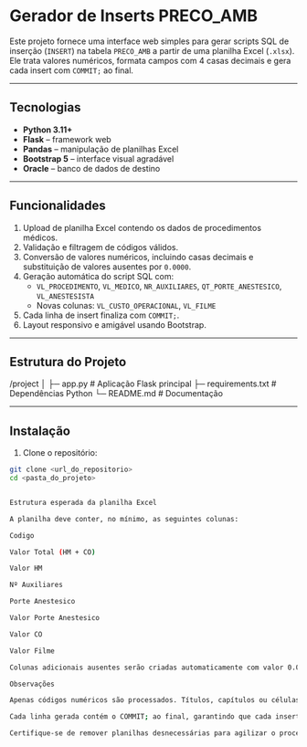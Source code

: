 # Gerador de Inserts PRECO_AMB

Este projeto fornece uma interface web simples para gerar scripts SQL de inserção (`INSERT`) na tabela `PRECO_AMB` a partir de uma planilha Excel (`.xlsx`). Ele trata valores numéricos, formata campos com 4 casas decimais e gera cada insert com `COMMIT;` ao final.

---

## Tecnologias

- **Python 3.11+**
- **Flask** – framework web
- **Pandas** – manipulação de planilhas Excel
- **Bootstrap 5** – interface visual agradável
- **Oracle** – banco de dados de destino

---

## Funcionalidades

1. Upload de planilha Excel contendo os dados de procedimentos médicos.
2. Validação e filtragem de códigos válidos.
3. Conversão de valores numéricos, incluindo casas decimais e substituição de valores ausentes por `0.0000`.
4. Geração automática do script SQL com:
   - `VL_PROCEDIMENTO`, `VL_MEDICO`, `NR_AUXILIARES`, `QT_PORTE_ANESTESICO`, `VL_ANESTESISTA`
   - Novas colunas: `VL_CUSTO_OPERACIONAL`, `VL_FILME`
5. Cada linha de insert finaliza com `COMMIT;`.
6. Layout responsivo e amigável usando Bootstrap.

---

## Estrutura do Projeto

/project
│
├─ app.py # Aplicação Flask principal
├─ requirements.txt # Dependências Python
└─ README.md # Documentação


---

## Instalação

1. Clone o repositório:

```bash
git clone <url_do_repositorio>
cd <pasta_do_projeto>


Estrutura esperada da planilha Excel

A planilha deve conter, no mínimo, as seguintes colunas:

Codigo

Valor Total (HM + CO)

Valor HM

Nº Auxiliares

Porte Anestesico

Valor Porte Anestesico

Valor CO

Valor Filme

Colunas adicionais ausentes serão criadas automaticamente com valor 0.0000.

Observações

Apenas códigos numéricos são processados. Títulos, capítulos ou células de cabeçalho são ignorados.

Cada linha gerada contém o COMMIT; ao final, garantindo que cada insert seja persistido.

Certifique-se de remover planilhas desnecessárias para agilizar o processamento.

